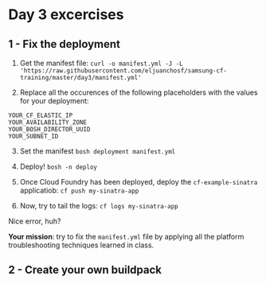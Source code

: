 # Day 3 excercises

## 1 - Fix the deployment

1. Get the manifest file:
`curl -o manifest.yml -J -L 'https://raw.githubusercontent.com/eljuanchosf/samsung-cf-training/master/day3/manifest.yml'`

2. Replace all the occurences of the following placeholders with the values for your deployment:
```
YOUR_CF_ELASTIC_IP
YOUR_AVAILABILITY_ZONE
YOUR_BOSH_DIRECTOR_UUID
YOUR_SUBNET_ID
```

3. Set the manifest
`bosh deployment manifest.yml`

4. Deploy!
`bosh -n deploy`

5. Once Cloud Foundry has been deployed, deploy the `cf-example-sinatra` applicatiob:
`cf push my-sinatra-app`

6. Now, try to tail the logs:
`cf logs my-sinatra-app`

Nice error, huh?

**Your mission**: try to fix the `manifest.yml` file by applying all the platform troubleshooting techniques learned in class.

## 2 - Create your own buildpack

